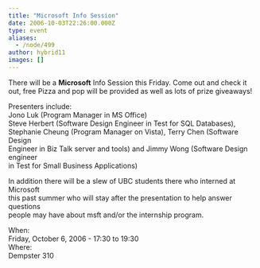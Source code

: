 ```yaml
---
title: "Microsoft Info Session"
date: 2006-10-03T22:26:00.000Z
type: event
aliases:
  - /node/499
author: hybrid11
images: []
---
```


<div class="field field-name-body field-type-text-with-summary field-label-hidden"><div class="field-items"><div class="field-item even"><p>There will be a <b>Microsoft</b> Info Session this Friday.  Come out and check it out, free Pizza and pop will be provided as well as lots of prize giveaways!</p>
<p>Presenters include:<br>
Jono Luk (Program Manager in MS Office)<br>
Steve Herbert (Software Design Engineer in Test for SQL Databases),<br>
Stephanie Cheung (Program Manager on Vista), Terry Chen (Software Design<br>
Engineer in Biz Talk server and tools) and Jimmy Wong (Software Design engineer<br>
in Test for Small Business Applications)</p>
<p>In addition there will be a slew of UBC students there who interned at Microsoft<br>
this past summer who will stay after the presentation to help answer questions<br>
people may have about msft and/or the internship program. </p>
</div></div></div><div class="field field-name-field-dates field-type-datetime field-label-above"><div class="field-label">When:&#xA0;</div><div class="field-items"><div class="field-item even"><span class="date-display-single">Friday, October 6, 2006 - <span class="date-display-range"><span class="date-display-start">17:30</span> to <span class="date-display-end">19:30</span></span></span></div></div></div><div class="field field-name-field-location field-type-text field-label-above"><div class="field-label">Where:&#xA0;</div><div class="field-items"><div class="field-item even">Dempster 310</div></div></div>    <footer>
          </footer>
